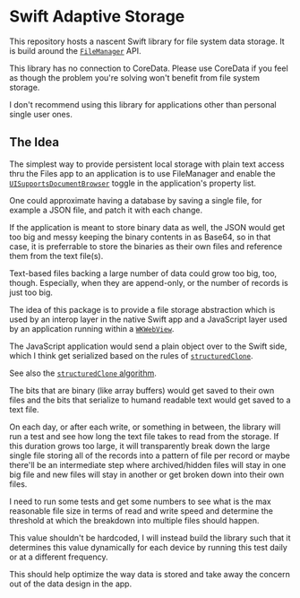 # Swift Adaptive Storage

This repository hosts a nascent Swift library for file system data storage.
It is build around the [`FileManager`](https://developer.apple.com/documentation/foundation/filemanager)
API.

This library has no connection to CoreData.
Please use CoreData if you feel as though the problem you're solving won't
benefit from file system storage.

I don't recommend using this library for applications other than personal single
user ones.

## The Idea

The simplest way to provide persistent local storage with plain text access thru
the Files app to an application is to use FileManager and enable the
[`UISupportsDocumentBrowser`](https://developer.apple.com/documentation/bundleresources/information_property_list/uisupportsdocumentbrowser)
toggle in the application's property list.

One could approximate having a database by saving a single file, for example a
JSON file, and patch it with each change.

If the application is meant to store binary data as well, the JSON would get too
big and messy keeping the binary contents in as Base64, so in that case, it is
preferrable to store the binaries as their own files and reference them from the
text file(s).

Text-based files backing a large number of data could grow too big, too, though.
Especially, when they are append-only, or the number of records is just too big.

The idea of this package is to provide a file storage abstraction which is used
by an interop layer in the native Swift app and a JavaScript layer used by an
application running within a [`WKWebView`](https://developer.apple.com/documentation/webkit/wkwebview).

The JavaScript application would send a plain object over to the Swift side,
which I think get serialized based on the rules of [`structuredClone`](https://developer.mozilla.org/en-US/docs/Web/API/structuredClone).

See also the [`structuredClone` algorithm](https://developer.mozilla.org/en-US/docs/Web/API/Web_Workers_API/Structured_clone_algorithm).

The bits that are binary (like array buffers) would get saved to their own files
and the bits that serialize to humand readable text would get saved to a text
file.

On each day, or after each write, or something in between, the library will run
a test and see how long the text file takes to read from the storage.
If this duration grows too large, it will transparently break down the large
single file storing all of the records into a pattern of file per record or
maybe there'll be an intermediate step where archived/hidden files will stay in
one big file and new files will stay in another or get broken down into their
own files.

I need to run some tests and get some numbers to see what is the max reasonable
file size in terms of read and write speed and determine the threshold at which
the breakdown into multiple files should happen.

This value shouldn't be hardcoded, I will instead build the library such that it
determines this value dynamically for each device by running this test daily or
at a different frequency.

This should help optimize the way data is stored and take away the concern out
of the data design in the app.
